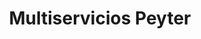 ---
title: "Multiservicios Peyter"
url: /huarmey/multiservicios-peyter/
shop: reparación de automóviles
---